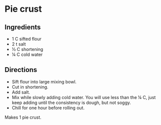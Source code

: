 # Pie crust
## Ingredients
- 1 C sifted flour
- 2 t salt
- &frac12; C shortening
- &frac14; C cold water

## Directions
- Sift flour into large mixing bowl.
- Cut in shortening.
- Add salt.
- Mix while slowly adding cold water. You will use less than the &frac14; C, just keep adding until the consistency is dough, but not soggy.
- Chill for one hour before rolling out.

Makes 1 pie crust.
